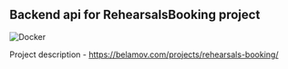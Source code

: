 ## Backend api for RehearsalsBooking project

![Docker](https://github.com/RehearsalsBooking/backend/workflows/Docker/badge.svg)


Project description - https://belamov.com/projects/rehearsals-booking/

